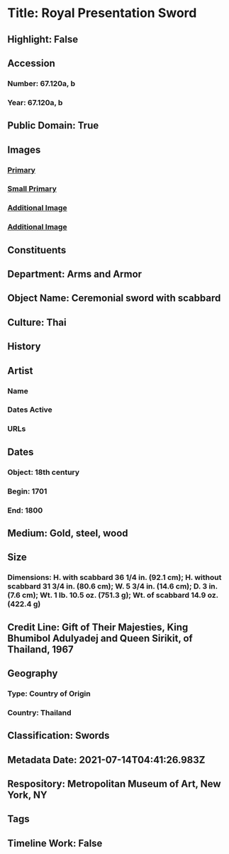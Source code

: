 # Title: Royal Presentation Sword
## Highlight: False
## Accession
### Number: 67.120a, b
### Year: 67.120a, b
## Public Domain: True
## Images
### [Primary](https://images.metmuseum.org/CRDImages/aa/original/67.120ab_002AA2015.jpg)
### [Small Primary](https://images.metmuseum.org/CRDImages/aa/web-large/67.120ab_002AA2015.jpg)
### [Additional Image](https://images.metmuseum.org/CRDImages/aa/original/67.120ab_004AA2015.jpg)
### [Additional Image](https://images.metmuseum.org/CRDImages/aa/original/67.120ab_001AA2015.jpg)
## Constituents
## Department: Arms and Armor
## Object Name: Ceremonial sword with scabbard
## Culture: Thai
## History
## Artist
### Name
### Dates Active
### URLs
## Dates
### Object: 18th century
### Begin: 1701
### End: 1800
## Medium: Gold, steel, wood
## Size
### Dimensions: H. with scabbard 36 1/4 in. (92.1 cm); H. without scabbard 31 3/4 in. (80.6 cm); W. 5 3/4 in. (14.6 cm); D. 3 in. (7.6 cm); Wt. 1 lb. 10.5 oz. (751.3 g); Wt. of scabbard 14.9 oz. (422.4 g)
## Credit Line: Gift of Their Majesties, King Bhumibol Adulyadej and Queen Sirikit, of Thailand, 1967
## Geography
### Type: Country of Origin
### Country: Thailand
## Classification: Swords
## Metadata Date: 2021-07-14T04:41:26.983Z
## Respository: Metropolitan Museum of Art, New York, NY
## Tags
## Timeline Work: False